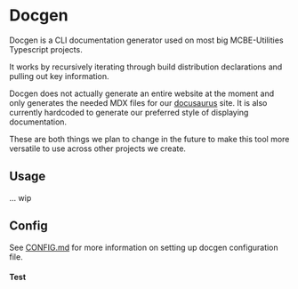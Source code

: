 # Docgen
Docgen is a CLI documentation generator used on most big MCBE-Utilities Typescript projects.

It works by recursively iterating through build distribution declarations and pulling out key information.

Docgen does not actually generate an entire website at the moment and only generates the needed MDX files for our [docusaurus](https://docusaurus.io/) site. It is also currently hardcoded to generate our preferred style of displaying documentation.

These are both things we plan to change in the future to make this tool more versatile to use across other projects we create.

## Usage

... wip

## Config
See [CONFIG.md](./CONFIG.md) for more information on setting up docgen configuration file.

#### Test
